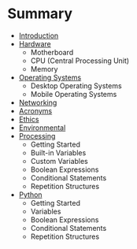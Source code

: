 # Summary

* [Introduction](README.md)
* [Hardware](hardwaremd.md)
   * Motherboard
   * CPU (Central Processing Unit)
   * Memory
* [Operating Systems](operating_systems.md)
   * Desktop Operating Systems
   * Mobile Operating Systems
* [Networking](networking.md)
* [Acronyms](acronyms.md)
* [Ethics](ethics.md)
* [Environmental](environmental.md)
* [Processing](processing.md)
   * Getting Started
   * Built-in Variables
   * Custom Variables
   * Boolean Expressions
   * Conditional Statements
   * Repetition Structures
* [Python](python.md)
   * Getting Started
   * Variables
   * Boolean Expressions
   * Conditional Statements
   * Repetition Structures

